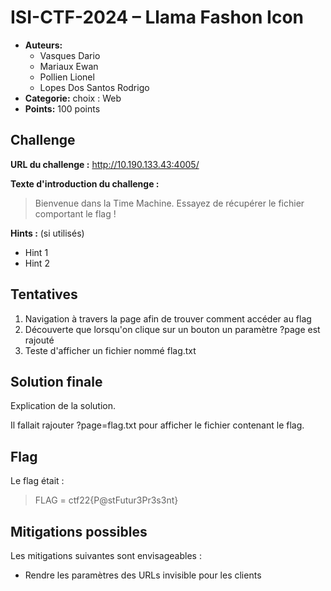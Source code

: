
# ISI-CTF-2024 – Llama Fashon Icon

* **Auteurs:** 
	* Vasques Dario
	* Mariaux Ewan
	* Pollien Lionel
	* Lopes Dos Santos Rodrigo
* **Categorie:** choix : Web
* **Points:** 100 points


## Challenge

**URL du challenge :** http://10.190.133.43:4005/

**Texte d'introduction du challenge :**

> Bienvenue dans la Time Machine.
> Essayez de récupérer le fichier comportant le flag !

**Hints :** (si utilisés)

- Hint 1
- Hint 2


## Tentatives

1. Navigation à travers la page afin de trouver comment accéder au flag
2. Découverte que lorsqu'on clique sur un bouton un paramètre ?page est rajouté
3. Teste d'afficher un fichier nommé flag.txt


## Solution finale

Explication de la solution.

Il fallait rajouter ?page=flag.txt pour afficher le fichier contenant le flag.


## Flag

Le flag était : 
> FLAG = ctf22{P@stFutur3Pr3s3nt}


## Mitigations possibles

Les mitigations suivantes sont envisageables :

- Rendre les paramètres des URLs invisible pour les clients



